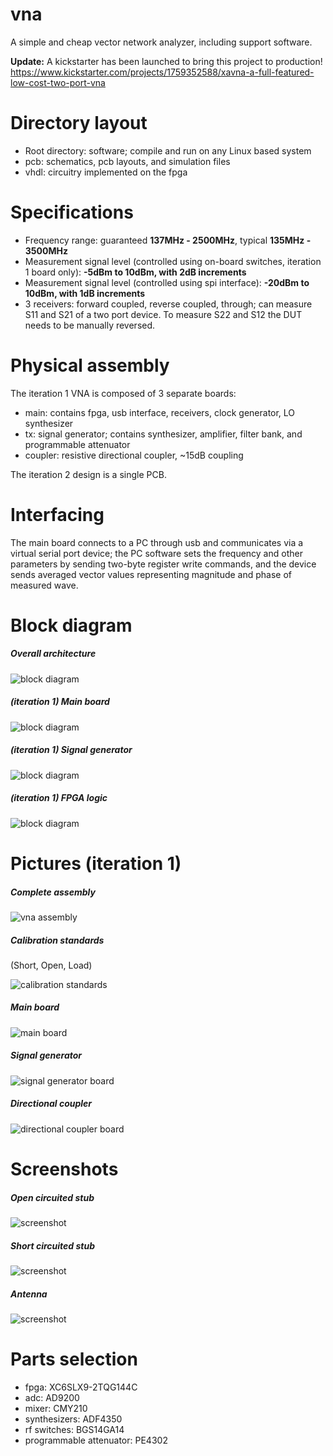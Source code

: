 # vna
A simple and cheap vector network analyzer, including support software.

**Update:** A kickstarter has been launched to bring this project to production!
https://www.kickstarter.com/projects/1759352588/xavna-a-full-featured-low-cost-two-port-vna


# Directory layout
* Root directory: software; compile and run on any Linux based system
* pcb: schematics, pcb layouts, and simulation files
* vhdl: circuitry implemented on the fpga

# Specifications
* Frequency range: guaranteed **137MHz - 2500MHz**, typical **135MHz - 3500MHz**
* Measurement signal level (controlled using on-board switches, iteration 1 board only): **-5dBm to 10dBm, with 2dB increments**
* Measurement signal level (controlled using spi interface): **-20dBm to 10dBm, with 1dB increments**
* 3 receivers: forward coupled, reverse coupled, through; can measure S11 and S21 of a two port device. To measure S22 and S12 the DUT needs to be manually reversed.

# Physical assembly
The iteration 1 VNA is composed of 3 separate boards:
* main: contains fpga, usb interface, receivers, clock generator, LO synthesizer
* tx: signal generator; contains synthesizer, amplifier, filter bank, and programmable attenuator
* coupler: resistive directional coupler, ~15dB coupling

The iteration 2 design is a single PCB.

# Interfacing
The main board connects to a PC through usb and communicates via a virtual serial port device; the PC software sets the frequency and other parameters by sending two-byte register write commands, and the device sends averaged vector values representing magnitude and phase of measured wave.

# Block diagram

##### Overall architecture
![block diagram](pictures/overall_diagram.png)

##### (iteration 1) Main board
![block diagram](pictures/vna_main.png)

##### (iteration 1) Signal generator
![block diagram](pictures/vna_tx.png)

##### (iteration 1) FPGA logic
![block diagram](pictures/fpga_logic.png)

# Pictures (iteration 1)

##### Complete assembly
![vna assembly](pictures/all.jpg)

##### Calibration standards
(Short, Open, Load)

![calibration standards](pictures/calibration_standards.jpg)

##### Main board
![main board](pictures/main_top.png)

##### Signal generator
![signal generator board](pictures/tx_top.png)

##### Directional coupler
![directional coupler board](pictures/coupler_top.png)


# Screenshots

##### Open circuited stub

![screenshot](pictures/screenshot_open_stub.png)


##### Short circuited stub

![screenshot](pictures/screenshot_shorted_stub.png)


##### Antenna

![screenshot](pictures/screenshot_antenna.png)


# Parts selection
* fpga: XC6SLX9-2TQG144C 
* adc: AD9200
* mixer: CMY210
* synthesizers: ADF4350
* rf switches: BGS14GA14
* programmable attenuator: PE4302
